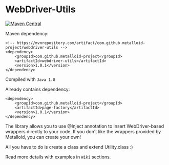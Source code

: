 # WebDriver-Utils

[![Maven Central](https://maven-badges.herokuapp.com/maven-central/com.github.metalloid-project/webdriver-utils/badge.svg)](https://maven-badges.herokuapp.com/maven-central/com.github.metalloid-project/webdriver-utils)

Maven dependency:
```
<!-- https://mvnrepository.com/artifact/com.github.metalloid-project/webdriver-utils -->
<dependency>
    <groupId>com.github.metalloid-project</groupId>
    <artifactId>webdriver-utils</artifactId>
    <version>1.0.1</version>
</dependency>
```

Compiled with `Java 1.8`

Already contains dependency:
```
<dependency>
	<groupId>com.github.metalloid-project</groupId>
	<artifactId>page-factory</artifactId>
	<version>1.0.1</version>
</dependency>
```

The library allows you to use @Inject annotation to insert WebDriver-based wrappers directly to your code. If you don't like the wrappers provided by Metalloid, you can create your own!

All you have to do is create a class and extend Utility.class :)

Read more details with examples in `Wiki` sections.
